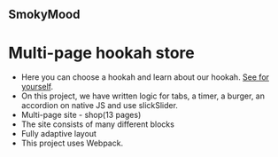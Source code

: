 ## SmokyMood
# Multi-page hookah store
- Here you can choose a hookah and learn about our hookah. [See for yourself](https://svayoff.github.io/SmokyMood/).
- On this project, we have written logic for tabs, a timer, a burger, an accordion on native JS and use slickSlider.
- Multi-page site - shop(13 pages)
- The site consists of many different blocks
- Fully adaptive layout
- This project uses Webpack.

